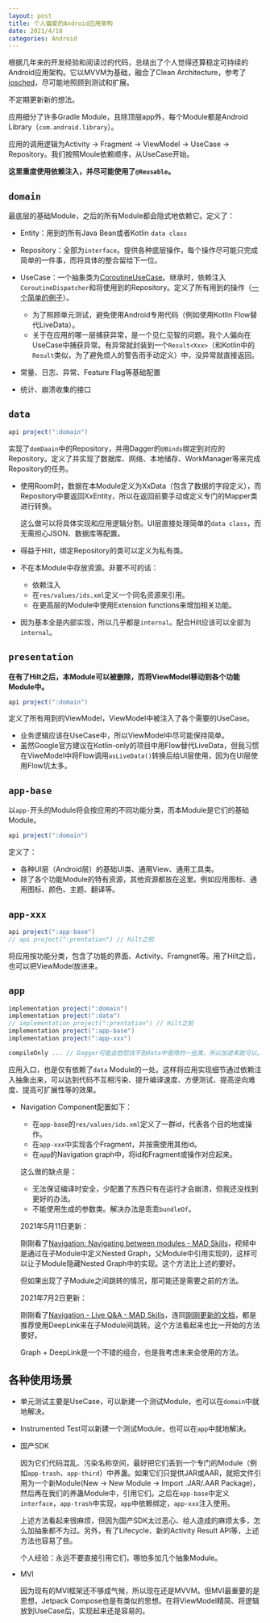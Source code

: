 ```yaml
---
layout: post
title: 个人偏爱的Android应用架构
date: 2021/4/18
categories: Android
---
```


根据几年来的开发经验和阅读过的代码，总结出了个人觉得还算稳定可持续的Android应用架构。它以MVVM为基础，融合了Clean Architecture，参考了[iosched](https://github.com/google/iosched)，尽可能地照顾到测试和扩展。

不定期更新新的想法。

<!--more-->

应用细分了许多Gradle Module，且除顶层app外，每个Module都是Android Library（`com.android.library`）。

应用的调用逻辑为Activity -> Fragment -> ViewModel -> UseCase -> Repository。我们按照Moule依赖顺序，从UseCase开始。

**这里重度使用依赖注入，并尽可能使用了`@Reusable`。**

## `domain`

最底层的基础Module，之后的所有Module都会隐式地依赖它。定义了：

- Entity：用到的所有Java Bean或者Kotlin `data class`
- Repository：全部为`interface`。提供各种底层操作，每个操作尽可能只完成简单的一件事，而将具体的整合留给下一位。
- UseCase：一个抽象类为[CoroutineUseCase](https://github.com/google/iosched/blob/main/shared/src/main/java/com/google/samples/apps/iosched/shared/domain/CoroutineUseCase.kt)。继承时，依赖注入`CoroutineDispatcher`和将使用到的Repository。定义了所有用到的操作（[一个简单的例子](https://github.com/google/iosched/blob/main/shared/src/main/java/com/google/samples/apps/iosched/shared/domain/users/FeedbackUseCase.kt)）。

  - 为了照顾单元测试，避免使用Android专用代码（例如使用Kotlin Flow替代LiveData）。
  - 关于在应用的哪一层捕获异常，是一个见仁见智的问题。我个人偏向在UseCase中捕获异常。有异常就封装到一个`Result<Xxx>`（和Kotlin中的`Result`类似，为了避免烦人的警告而手动定义）中，没异常就直接返回。

- 常量、日志、异常、Feature Flag等基础配置
- 统计、崩溃收集的接口

## `data`

```Groovy
api project(":domain")
```

实现了`domDaain`中的Repository，并用Dagger的`@Binds`绑定到对应的Repository。定义了并实现了数据库、网络、本地储存、WorkManager等来完成Repository的任务。

- 使用Room时，数据在本Module定义为XxData（包含了数据的字段定义），而Repository中要返回XxEntity，所以在返回前要手动或定义专门的Mapper类进行转换。

  这么做可以将具体实现和应用逻辑分割。UI层直接处理简单的`data class`，而无需担心JSON、数据库等配置。

- 得益于Hilt，绑定Repository的类可以定义为私有类。
- 不在本Module中存放资源。非要不可的话：

  - 依赖注入
  - 在`res/values/ids.xml`定义一个同名资源来引用。
  - 在更高层的Module中使用Extension functions来增加相关功能。

- 因为基本全是内部实现，所以几乎都是`internal`。配合Hilt应该可以全部为`internal`。

## `presentation`

**在有了Hilt之后，本Module可以被删除，而将ViewModel移动到各个功能Module中。**

```Groovy
api project(":domain")
```

定义了所有用到的ViewModel，ViewModel中被注入了各个需要的UseCase。

- 业务逻辑应该在UseCase中，所以ViewModel中尽可能保持简单。
- 虽然Google官方建议在Kotlin-only的项目中用Flow替代LiveData，但我习惯在ViweModel中将Flow调用`asLiveData()`转换后给UI层使用，因为在UI层使用Flow坑太多。

## `app-base`

以`app-`开头的Module将会按应用的不同功能分类，而本Module是它们的基础Module。

```Groovy
api project(":domain")
```

定义了：

- 各种UI层（Android层）的基础UI类、通用View、通用工具类。
- 除了各个功能Module的特有资源，其他资源都放在这里。例如应用图标、通用图标、颜色、主题、翻译等。

## `app-xxx`

```Groovy
api project(":app-base")
// api project(":prentation") // Hilt之前
```

将应用按功能分类，包含了功能的界面、Activity、Framgnet等。用了Hilt之后，也可以把ViewModel放进来。

## `app`

```Groovy
implementation project(":domain")
implementation project(":data")
// implementation project(":prentation") // Hilt之前
implementation project(":app-base")
implementation project(":app-xxx")

compileOnly ... // Dagger可能会抱怨找不到data中使用的一些类，所以加进来就可以。
```

应用入口，也是仅有依赖了`data` Module的一处。这样将应用实现细节通过依赖注入抽象出来，可以达到代码不互相污染、提升编译速度、方便测试、提高逆向难度、提高可扩展性等的效果。

- Navigation Component配置如下：

  - 在`app-base`的`res/values/ids.xml`定义了一群id，代表各个目的地或操作。
  - 在`app-xxx`中实现各个Fragment，并按需使用其他id。
  - 在`app`的Navigation graph中，将id和Fragment或操作对应起来。

  这么做的缺点是：
  
  - 无法保证编译时安全，少配置了东西只有在运行才会崩溃，但我还没找到更好的办法。
  - 不能使用生成的参数类。解决办法是乖乖`bundleOf`。

  2021年5月11日更新：

  刚刚看了[Navigation: Navigating between modules - MAD Skills](https://www.youtube.com/watch?v=IvFSJVTGDb4)，视频中是通过在子Module中定义Nested Graph，父Module中引用实现的，这样可以让子Module隐藏Nested Graph中的实现。这个方法比上述的要好。

  但如果出现了子Module之间跳转的情况，那可能还是需要之前的方法。

  2021年7月2日更新：

  刚刚看了[Navigation - Live Q&A - MAD Skills](https://www.youtube.com/watch?v=4srssoBo0HU)，连同[刚刚更新的文档](https://developer.android.com/guide/navigation/navigation-multi-module#across)，都是推荐使用DeepLink来在子Module间跳转。这个方法看起来也比一开始的方法要好。

  Graph + DeepLink是一个不错的组合，也是我考虑未来会使用的方法。

## 各种使用场景

- 单元测试主要是UseCase，可以新建一个测试Module，也可以在`domain`中就地解决。
- Instrumented Test可以新建一个测试Module，也可以在`app`中就地解决。
- 国产SDK

  因为它们代码混乱、污染名称空间，最好把它们丢到一个专门的Module（例如`app-trash`、`app-third`）中养蛊。如果它们只提供JAR或AAR，就把文件引用为一个新Module(New -> New Module -> Import .JAR/.AAR Package)，然后再在我们的养蛊Module中，引用它们。之后在`app-base`中定义`interface`，`app-trash`中实现，`app`中依赖绑定，`app-xxx`注入使用。

  上述方法看起来很麻烦，但因为国产SDK太过恶心、给人造成的麻烦太多，怎么加抽象都不为过。另外，有了Lifecycle、新的Activity Result API等，上述方法也容易了些。

  个人经验：永远不要直接引用它们，哪怕多加几个抽象Module。

- MVI

  因为现有的MVI框架还不够成气候，所以现在还是MVVM。但MVI最重要的是思想，Jetpack Compose也是有类似的思想。在将ViewModel精简、将逻辑放到UseCase后，实现起来还是容易的。
